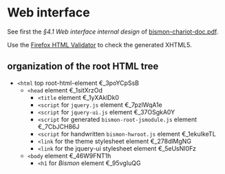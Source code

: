 <!-- file webinterface.md -->

# Web interface #

See first the *§4.1 Web interface internal design* of
[bismon-chariot-doc.pdf](http://starynkevitch.net/Basile/bismon-chariot-doc.pdf).


Use the [Firefox HTML Validator](http://users.skynet.be/mgueury/mozilla/index.html) to check the generated XHTML5.

## organization of the root HTML tree

* `<html` top root-html-element €_3poYCpSsB
    * `<head` element €_1sitXrzOd
        * `<title` element €_1yXAklDk0
        * `<script` for `jquery.js`  element €_7pzlWqA1e
        * `<script` for `jquery-ui.js`  element €_37OSgkA0Y
        * `<script` for generated `bismon-root-jsmodule.js` element €_7CbJCH86J
        * `<script` for handwritten `bismon-hwroot.js` element €_1ekuIkeTL
        * `<link` for the theme stylesheet element €_278dlMgNG
        * `<link` for the jquery-ui stylesheet element €_5eUsNI0Fz
    * `<body` element €_46W9FNT1h
        * `<h1` for *Bismon* element €_95vgIuQG
